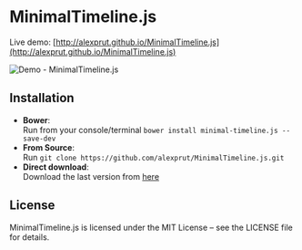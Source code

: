 MinimalTimeline.js
==================
Live demo: [http://alexprut.github.io/MinimalTimeline.js](http://alexprut.github.io/MinimalTimeline.js)

![Demo - MinimalTimeline.js](https://github.com/alexprut/MinimalTimeline.js/raw/master/img/demo.jpg)

Installation
------------
* __Bower__:  
    Run from your console/terminal ```bower install minimal-timeline.js --save-dev```
* __From Source__:  
    Run ```git clone https://github.com/alexprut/MinimalTimeline.js.git```
* __Direct download__:  
    Download the last version from [here](https://github.com/alexprut/MinimalTimeline.js/archive/master.zip "download")

License
-------
MinimalTimeline.js is licensed under the MIT License – see the LICENSE file for details.
